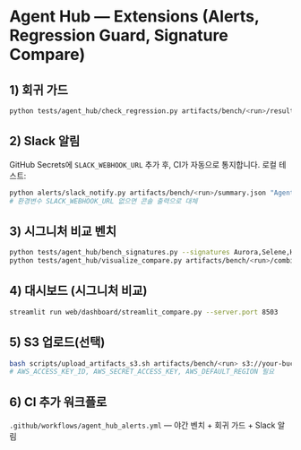 # Agent Hub — Extensions (Alerts, Regression Guard, Signature Compare)

## 1) 회귀 가드
```bash
python tests/agent_hub/check_regression.py artifacts/bench/<run>/results.json   --baseline tests/agent_hub/bench_baseline.yaml   --fail-on-violation
```

## 2) Slack 알림
GitHub Secrets에 `SLACK_WEBHOOK_URL` 추가 후, CI가 자동으로 통지합니다.
로컬 테스트:
```bash
python alerts/slack_notify.py artifacts/bench/<run>/summary.json "Agent Hub Bench Guard"
# 환경변수 SLACK_WEBHOOK_URL 없으면 콘솔 출력으로 대체
```

## 3) 시그니처 비교 벤치
```bash
python tests/agent_hub/bench_signatures.py --signatures Aurora,Selene,Heo   --steps 20x200,50x1000,100x2000 --tag sigbench
python tests/agent_hub/visualize_compare.py artifacts/bench/<run>/combined.json
```

## 4) 대시보드 (시그니처 비교)
```bash
streamlit run web/dashboard/streamlit_compare.py --server.port 8503
```

## 5) S3 업로드(선택)
```bash
bash scripts/upload_artifacts_s3.sh artifacts/bench/<run> s3://your-bucket/agent-hub/bench/<run>/
# AWS_ACCESS_KEY_ID, AWS_SECRET_ACCESS_KEY, AWS_DEFAULT_REGION 필요
```

## 6) CI 추가 워크플로
`.github/workflows/agent_hub_alerts.yml` — 야간 벤치 + 회귀 가드 + Slack 알림
